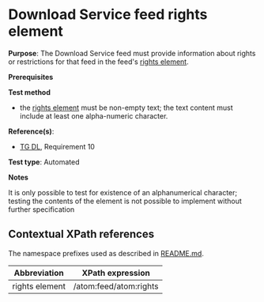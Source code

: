 # Download Service feed rights element

**Purpose**: The Download Service feed must provide information about rights or restrictions for that feed in the feed's [rights element](#rightselement).

**Prerequisites**

**Test method**

* the [rights element](#rightselement) must be non-empty text; the text content must include at least one alpha-numeric character.

**Reference(s)**:

* [TG DL](http://inspire.ec.europa.eu/id/ats/download-service/3.1/atom-pre-defined/README#ref_TG_DL), Requirement 10

**Test type**: Automated

**Notes**

It is only possible to test for existence of an alphanumerical character; testing the contents of the element is not possible to implement without further specification

## Contextual XPath references

The namespace prefixes used as described in [README.md](http://inspire.ec.europa.eu/id/ats/download-service/3.1/atom-pre-defined/README#namespaces).

Abbreviation                                               |  XPath expression
---------------------------------------------------------- | -------------------------------------------------------------------------
rights element <a name="rightselement"></a> | /atom:feed/atom:rights
